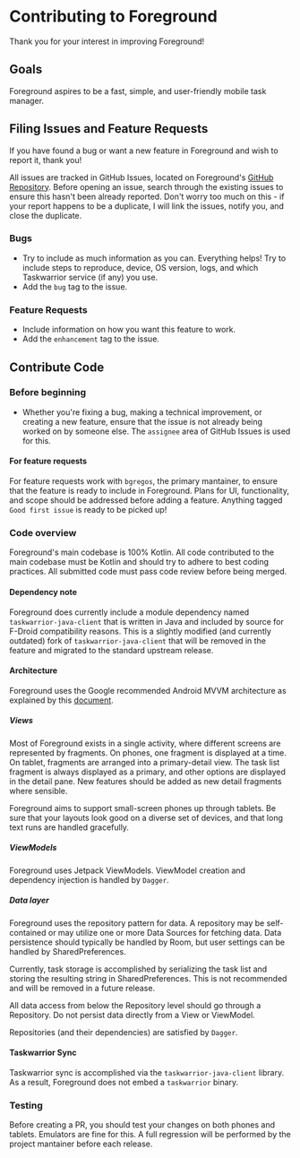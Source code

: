 # Contributing to Foreground
Thank you for your interest in improving Foreground!

## Goals
Foreground aspires to be a fast, simple, and user-friendly mobile task manager.

## Filing Issues and Feature Requests
If you have found a bug or want a new feature in Foreground and wish to report it, thank you!

All issues are tracked in GitHub Issues, located on Foreground's [GitHub Repository](https://github.com/bgregos/foreground). Before opening an issue, search through the existing issues to ensure this hasn't been already reported. Don't worry too much on this - if your report happens to be a duplicate, I will link the issues, notify you, and close the duplicate.

### Bugs
- Try to include as much information as you can. Everything helps! Try to include steps to reproduce, device, OS version, logs, and which Taskwarrior service (if any) you use.
- Add the `bug` tag to the issue.

### Feature Requests
- Include information on how you want this feature to work.
- Add the `enhancement` tag to the issue.

## Contribute Code

### Before beginning
- Whether you're fixing a bug, making a technical improvement, or creating a new feature, ensure that the issue is not already being worked on by someone else. The `assignee` area of GitHub Issues is used for this.

#### For feature requests
For feature requests work with `bgregos`, the primary mantainer, to ensure that the feature is ready to include in Foreground. Plans for UI, functionality, and scope should be addressed before adding a feature. Anything tagged `Good first issue` is ready to be picked up!

### Code overview
Foreground's main codebase is 100% Kotlin. All code contributed to the main codebase must be Kotlin and should try to adhere to best coding practices. All submitted code must pass code review before being merged.

#### Dependency note
Foreground does currently include a module dependency named `taskwarrior-java-client` that is written in Java and included by source for F-Droid compatibility reasons. This is a slightly modified (and currently outdated) fork of `taskwarrior-java-client` that will be removed in the feature and migrated to the standard upstream release.

#### Architecture
Foreground uses the Google recommended Android MVVM architecture as explained by this [document](https://developer.android.com/jetpack/guide#recommended-app-arch).

##### Views
Most of Foreground exists in a single activity, where different screens are represented by fragments. On phones, one fragment is displayed at a time. On tablet, fragments are arranged into a primary-detail view. The task list fragment is always displayed as a primary, and other options are displayed in the detail pane. New features should be added as new detail fragments where sensible.

Foreground aims to support small-screen phones up through tablets. Be sure that your layouts look good on a diverse set of devices, and that long text runs are handled gracefully.

##### ViewModels
Foreground uses Jetpack ViewModels. ViewModel creation and dependency injection is handled by `Dagger`.

##### Data layer
Foreground uses the repository pattern for data. A repository may be self-contained or may utilize one or more Data Sources for fetching data. Data persistence should typically be handled by Room, but user settings can be handled by SharedPreferences.

Currently, task storage is accomplished by serializing the task list and storing the resulting string in SharedPreferences. This is not recommended and will be removed in a future release.

All data access from below the Repository level should go through a Repository. Do not persist data directly from a View or ViewModel.

Repositories (and their dependencies) are satisfied by `Dagger`.

#### Taskwarrior Sync
Taskwarrior sync is accomplished via the `taskwarrior-java-client` library. As a result, Foreground does not embed a `taskwarrior` binary.

### Testing
Before creating a PR, you should test your changes on both phones and tablets. Emulators are fine for this. A full regression will be performed by the project mantainer before each release.